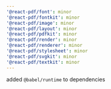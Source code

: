```yaml
---
'@react-pdf/font': minor
'@react-pdf/fontkit': minor
'@react-pdf/image': minor
'@react-pdf/layout': minor
'@react-pdf/pdfkit': minor
'@react-pdf/render': minor
'@react-pdf/renderer': minor
'@react-pdf/stylesheet': minor
'@react-pdf/svgkit': minor
'@react-pdf/textkit': minor
---
```


added `@babel/runtime` to dependencies
